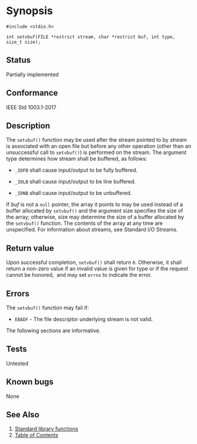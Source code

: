 # Synopsis

`#include <stdio.h>`

`int setvbuf(FILE *restrict stream, char *restrict buf, int type, size_t size);`

## Status

Partially implemented

## Conformance

IEEE Std 1003.1-2017

## Description

The `setvbuf()` function may be used after the stream pointed to by _stream_ is associated with an open file but
before any other operation (other than an unsuccessful call to `setvbuf()`) is performed on the stream. The argument
type determines how stream shall be buffered, as follows:

* `_IOFB` shall cause input/output to be fully buffered.

* `_IOLB` shall cause input/output to be line buffered.

* `_IONB` shall cause input/output to be unbuffered.

If _buf_ is not a `null` pointer, the array it points to may be used instead of a buffer allocated by `setvbuf()` and
the argument size specifies the size of the array; otherwise, size may determine the size of a buffer allocated by
the `setvbuf()` function. The contents of the array at any time are unspecified.
For information about streams, see Standard I/O Streams.

## Return value

Upon successful completion, `setvbuf()` shall return `0`. Otherwise, it shall return a non-zero value if an invalid
value is given for type or if the request cannot be honored,  and may set `errno` to indicate the error.

## Errors

The `setvbuf()` function may fail if:

* `EBADF` - The file descriptor underlying stream is not valid.

The following sections are informative.

## Tests

Untested

## Known bugs

None

## See Also

1. [Standard library functions](../README.md)
2. [Table of Contents](../../../README.md)
